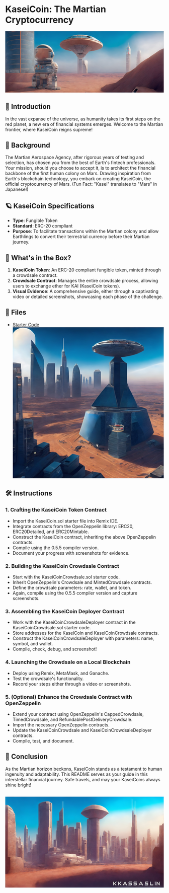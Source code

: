 # KaseiCoin: The Martian Cryptocurrency
![Alt text](Images/Martian_Aerospace.jpeg)
## 🚀 Introduction

In the vast expanse of the universe, as humanity takes its first steps on the red planet, a new era of financial systems emerges. Welcome to the Martian frontier, where KaseiCoin reigns supreme!

## 🌌 Background

The Martian Aerospace Agency, after rigorous years of testing and selection, has chosen you from the best of Earth's fintech professionals. Your mission, should you choose to accept it, is to architect the financial backbone of the first human colony on Mars. Drawing inspiration from Earth's blockchain technology, you embark on creating KaseiCoin, the official cryptocurrency of Mars. (Fun Fact: "Kasei" translates to "Mars" in Japanese!)

## 🪐 KaseiCoin Specifications

- **Type**: Fungible Token
- **Standard**: ERC-20 compliant
- **Purpose**: To facilitate transactions within the Martian colony and allow Earthlings to convert their terrestrial currency before their Martian journey.

## 🌠 What's in the Box?

1. **KaseiCoin Token**: An ERC-20 compliant fungible token, minted through a crowdsale contract.
2. **Crowdsale Contract**: Manages the entire crowdsale process, allowing users to exchange ether for KAI (KaseiCoin tokens).
3. **Visual Evidence**: A comprehensive guide, either through a captivating video or detailed screenshots, showcasing each phase of the challenge.

## 📂 Files

- [Starter Code](#)
![Alt text](Images/masp.jpeg)
## 🛠 Instructions

### 1. Crafting the KaseiCoin Token Contract

- Import the KaseiCoin.sol starter file into Remix IDE.
- Integrate contracts from the OpenZeppelin library: ERC20, ERC20Detailed, and ERC20Mintable.
- Construct the KaseiCoin contract, inheriting the above OpenZeppelin contracts.
- Compile using the 0.5.5 compiler version.
- Document your progress with screenshots for evidence.

### 2. Building the KaseiCoin Crowdsale Contract

- Start with the KaseiCoinCrowdsale.sol starter code.
- Inherit OpenZeppelin's Crowdsale and MintedCrowdsale contracts.
- Define the crowdsale parameters: rate, wallet, and token.
- Again, compile using the 0.5.5 compiler version and capture screenshots.

### 3. Assembling the KaseiCoin Deployer Contract

- Work with the KaseiCoinCrowdsaleDeployer contract in the KaseiCoinCrowdsale.sol starter code.
- Store addresses for the KaseiCoin and KaseiCoinCrowdsale contracts.
- Construct the KaseiCoinCrowdsaleDeployer with parameters: name, symbol, and wallet.
- Compile, check, debug, and screenshot!

### 4. Launching the Crowdsale on a Local Blockchain

- Deploy using Remix, MetaMask, and Ganache.
- Test the crowdsale's functionality.
- Record your steps either through a video or screenshots.

### 5. (Optional) Enhance the Crowdsale Contract with OpenZeppelin

- Extend your contract using OpenZeppelin's CappedCrowdsale, TimedCrowdsale, and RefundablePostDeliveryCrowdsale.
- Import the necessary OpenZeppelin contracts.
- Update the KaseiCoinCrowdsale and KaseiCoinCrowdsaleDeployer contracts.
- Compile, test, and document.

## 🌟 Conclusion

As the Martian horizon beckons, KaseiCoin stands as a testament to human ingenuity and adaptability. This README serves as your guide in this interstellar financial journey. Safe travels, and may your KaseiCoins always shine bright!

![Alt text](Images/maspp.jpeg)
---
